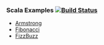 ### Scala Examples [![Build Status](https://travis-ci.org/mguilherme/scala-examples.svg?branch=master)](https://travis-ci.org/mguilherme/scala-examples)

* [Armstrong](armstrong)
* [Fibonacci](fibonacci)
* [FizzBuzz](fizz-buzz)